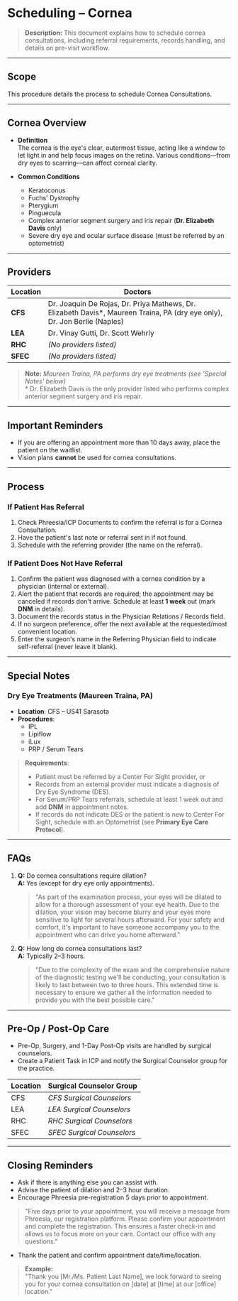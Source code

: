 # Scheduling – Cornea

> **Description:** This document explains how to schedule cornea consultations, including referral requirements, records handling, and details on pre-visit workflow.

---

## Scope

This procedure details the process to schedule Cornea Consultations.

---

## Cornea Overview

- **Definition**  
  The cornea is the eye's clear, outermost tissue, acting like a window to let light in and help focus images on the retina. Various conditions—from dry eyes to scarring—can affect corneal clarity.

- **Common Conditions**  
  - Keratoconus  
  - Fuchs' Dystrophy  
  - Pterygium  
  - Pinguecula  
  - Complex anterior segment surgery and iris repair (**Dr. Elizabeth Davis** only)  
  - Severe dry eye and ocular surface disease (must be referred by an optometrist)

---

## Providers

| Location | Doctors |
| -------- | ------- |
| **CFS**  | Dr. Joaquin De Rojas, Dr. Priya Mathews, Dr. Elizabeth Davis\*, Maureen Traina, PA (dry eye only), Dr. Jon Berlie (Naples) |
| **LEA**  | Dr. Vinay Gutti, Dr. Scott Wehrly |
| **RHC**  | *(No providers listed)* |
| **SFEC** | *(No providers listed)* |

> **Note:** *Maureen Traina, PA performs dry eye treatments (see 'Special Notes' below)*  
> \* Dr. Elizabeth Davis is the only provider listed who performs complex anterior segment surgery and iris repair.

---

## Important Reminders

- If you are offering an appointment more than 10 days away, place the patient on the waitlist.  
- Vision plans **cannot** be used for cornea consultations.

---

## Process

### If Patient Has Referral

1. Check Phreesia/ICP Documents to confirm the referral is for a Cornea Consultation.  
2. Have the patient's last note or referral sent in if not found.  
3. Schedule with the referring provider (the name on the referral).

### If Patient Does **Not** Have Referral

1. Confirm the patient was diagnosed with a cornea condition by a physician (internal or external).  
2. Alert the patient that records are required; the appointment may be canceled if records don't arrive. Schedule at least **1 week** out (mark **DNM** in details).  
3. Document the records status in the Physician Relations / Records field.  
4. If no surgeon preference, offer the next available at the requested/most convenient location.  
5. Enter the surgeon's name in the Referring Physician field to indicate self-referral (never leave it blank).

---

## Special Notes

### Dry Eye Treatments (Maureen Traina, PA)

- **Location**: CFS – US41 Sarasota  
- **Procedures**:
  - IPL  
  - Lipiflow  
  - iLux  
  - PRP / Serum Tears

> **Requirements**:  
> - Patient must be referred by a Center For Sight provider, or  
> - Records from an external provider must indicate a diagnosis of Dry Eye Syndrome (DES).  
> - For Serum/PRP Tears referrals, schedule at least 1 week out and add **DNM** in appointment notes.  
> - If records do not indicate DES or the patient is new to Center For Sight, schedule with an Optometrist (see **Primary Eye Care Protocol**).

---

## FAQs

1. **Q:** Do cornea consultations require dilation?  
   **A:** Yes (except for dry eye only appointments).  
   > "As part of the examination process, your eyes will be dilated to allow for a thorough assessment of your eye health. Due to the dilation, your vision may become blurry and your eyes more sensitive to light for several hours afterward. For your safety and comfort, it's important to have someone accompany you to the appointment who can drive you home afterward."

2. **Q:** How long do cornea consultations last?  
   **A:** Typically 2–3 hours.  
   > "Due to the complexity of the exam and the comprehensive nature of the diagnostic testing we'll be conducting, your consultation is likely to last between two to three hours. This extended time is necessary to ensure we gather all the information needed to provide you with the best possible care."

---

## Pre-Op / Post-Op Care

- Pre-Op, Surgery, and 1-Day Post-Op visits are handled by surgical counselors.  
- Create a Patient Task in ICP and notify the Surgical Counselor group for the practice.

| Location | Surgical Counselor Group   |
| -------- | -------------------------- |
| CFS      | *CFS Surgical Counselors*  |
| LEA      | *LEA Surgical Counselors*  |
| RHC      | *RHC Surgical Counselors*  |
| SFEC     | *SFEC Surgical Counselors* |

---

## Closing Reminders

- Ask if there is anything else you can assist with.  
- Advise the patient of dilation and 2–3 hour duration.  
- Encourage Phreesia pre-registration 5 days prior to appointment.  
> "Five days prior to your appointment, you will receive a message from Phreesia, our registration platform. Please confirm your appointment and complete the registration. This ensures a faster check-in and allows us to focus more on your care. Contact our office with any questions."

- Thank the patient and confirm appointment date/time/location.  
> **Example:**  
> "Thank you [Mr./Ms. Patient Last Name], we look forward to seeing you for your cornea consultation on [date] at [time] at our [office] location." 